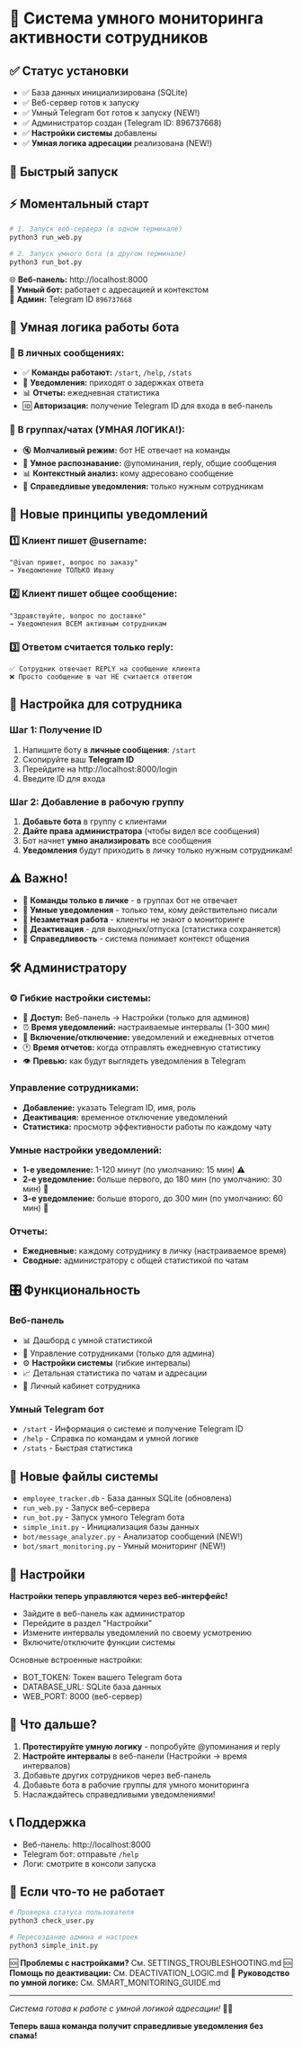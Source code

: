 # 🚀 Система умного мониторинга активности сотрудников

## ✅ Статус установки
- ✅ База данных инициализирована (SQLite)
- ✅ Веб-сервер готов к запуску
- ✅ Умный Telegram бот готов к запуску (NEW!)
- ✅ Администратор создан (Telegram ID: 896737668)
- ✅ **Настройки системы** добавлены
- ✅ **Умная логика адресации** реализована (NEW!)

## 🎯 Быстрый запуск

## ⚡️ Моментальный старт

```bash
# 1. Запуск веб-сервера (в одном терминале)
python3 run_web.py

# 2. Запуск умного бота (в другом терминале)  
python3 run_bot.py
```

🌐 **Веб-панель:** http://localhost:8000  
🤖 **Умный бот:** работает с адресацией и контекстом  
👑 **Админ:** Telegram ID `896737668`

## 🎯 Умная логика работы бота

### 💬 **В личных сообщениях:**
- ✅ **Команды работают:** `/start`, `/help`, `/stats`
- 📲 **Уведомления:** приходят о задержках ответа
- 📊 **Отчеты:** ежедневная статистика
- 🆔 **Авторизация:** получение Telegram ID для входа в веб-панель

### 👥 **В группах/чатах (УМНАЯ ЛОГИКА!):**
- 🔇 **Молчаливый режим:** бот НЕ отвечает на команды
- 🎯 **Умное распознавание:** @упоминания, reply, общие сообщения
- 📊 **Контекстный анализ:** кому адресовано сообщение
- 🚨 **Справедливые уведомления:** только нужным сотрудникам

## 🎯 Новые принципы уведомлений

### **1️⃣ Клиент пишет @username:**
```
"@ivan привет, вопрос по заказу"
→ Уведомление ТОЛЬКО Ивану
```

### **2️⃣ Клиент пишет общее сообщение:**
```
"Здравствуйте, вопрос по доставке"
→ Уведомления ВСЕМ активным сотрудникам
```

### **3️⃣ Ответом считается только reply:**
```
✅ Сотрудник отвечает REPLY на сообщение клиента
❌ Просто сообщение в чат НЕ считается ответом
```

## 📱 Настройка для сотрудника

### Шаг 1: Получение ID
1. Напишите боту в **личные сообщения**: `/start`
2. Скопируйте ваш **Telegram ID**
3. Перейдите на http://localhost:8000/login
4. Введите ID для входа

### Шаг 2: Добавление в рабочую группу
1. **Добавьте бота** в группу с клиентами
2. **Дайте права администратора** (чтобы видел все сообщения)
3. Бот начнет **умно анализировать** все сообщения
4. **Уведомления** будут приходить в личку только нужным сотрудникам!

## ⚠️ Важно!

- 🔐 **Команды только в личке** - в группах бот не отвечает
- 📲 **Умные уведомления** - только тем, кому действительно писали
- 👀 **Незаметная работа** - клиенты не знают о мониторинге
- 🏥 **Деактивация** - для выходных/отпуска (статистика сохраняется)
- 🎯 **Справедливость** - система понимает контекст общения

## 🛠️ Администратору

### ⚙️ **Гибкие настройки системы:**
- 🔗 **Доступ:** Веб-панель → Настройки (только для админов)
- ⏰ **Время уведомлений:** настраиваемые интервалы (1-300 мин)
- 🔔 **Включение/отключение:** уведомлений и ежедневных отчетов
- 🕐 **Время отчетов:** когда отправлять ежедневную статистику
- 👁️ **Превью:** как будут выглядеть уведомления в Telegram

### Управление сотрудниками:
- **Добавление:** указать Telegram ID, имя, роль
- **Деактивация:** временное отключение уведомлений
- **Статистика:** просмотр эффективности работы по каждому чату

### Умные настройки уведомлений:
- **1-е уведомление:** 1-120 минут (по умолчанию: 15 мин) ⚠️
- **2-е уведомление:** больше первого, до 180 мин (по умолчанию: 30 мин) 🚨  
- **3-е уведомление:** больше второго, до 300 мин (по умолчанию: 60 мин) 🔴

### Отчеты:
- **Ежедневные:** каждому сотруднику в личку (настраиваемое время)
- **Сводные:** администратору с общей статистикой по чатам

## 🎛 Функциональность

### Веб-панель
- 📊 Дашборд с умной статистикой
- 👥 Управление сотрудниками (только для админа)
- ⚙️ **Настройки системы** (гибкие интервалы)
- 📈 Детальная статистика по чатам и адресации
- 👤 Личный кабинет сотрудника

### Умный Telegram бот
- `/start` - Информация о системе и получение Telegram ID
- `/help` - Справка по командам и умной логике
- `/stats` - Быстрая статистика

## 📁 Новые файлы системы

- `employee_tracker.db` - База данных SQLite (обновлена)
- `run_web.py` - Запуск веб-сервера
- `run_bot.py` - Запуск умного Telegram бота
- `simple_init.py` - Инициализация базы данных
- `bot/message_analyzer.py` - Анализатор сообщений (NEW!)
- `bot/smart_monitoring.py` - Умный мониторинг (NEW!)

## 🔧 Настройки

**Настройки теперь управляются через веб-интерфейс!** 
- Зайдите в веб-панель как администратор
- Перейдите в раздел "Настройки"
- Измените интервалы уведомлений по своему усмотрению
- Включите/отключите функции системы

Основные встроенные настройки:
- BOT_TOKEN: Токен вашего Telegram бота
- DATABASE_URL: SQLite база данных
- WEB_PORT: 8000 (веб-сервер)

## 🚀 Что дальше?

1. **Протестируйте умную логику** - попробуйте @упоминания и reply
2. **Настройте интервалы** в веб-панели (Настройки → время интервалов)
3. Добавьте других сотрудников через веб-панель
4. Добавьте бота в рабочие группы для умного мониторинга
5. Наслаждайтесь справедливыми уведомлениями!

## 📞 Поддержка

- Веб-панель: http://localhost:8000
- Telegram бот: отправьте `/help`
- Логи: смотрите в консоли запуска

## 🔧 Если что-то не работает

```bash
# Проверка статуса пользователя
python3 check_user.py

# Пересоздание админа и настроек
python3 simple_init.py
```

🆘 **Проблемы с настройками?** См. SETTINGS_TROUBLESHOOTING.md
🆘 **Помощь по деактивации:** См. DEACTIVATION_LOGIC.md
🎯 **Руководство по умной логике:** См. SMART_MONITORING_GUIDE.md

---
*Система готова к работе с умной логикой адресации!* 🎯✨

**Теперь ваша команда получит справедливые уведомления без спама!** 